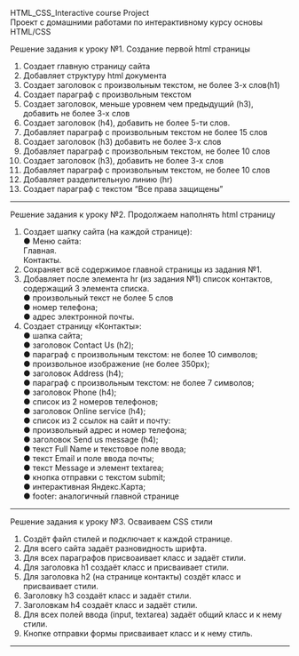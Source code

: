 HTML_CSS_Interactive course Project  
Проект с домашними работами по интерактивному курсу основы HTML/CSS



Решение задания к уроку №1. Создание первой html страницы

1. Создает главную страницу сайта
2. Добавляет структуру html документа
2. Создает заголовок с произвольным текстом, не более 3-х слов(h1)
3. Создает параграф с произвольным текстом
4. Создает заголовок, меньше уровнем чем предыдущий (h3), добавить не более 3-х слов
5. Создает заголовок (h4), добавить не более 5-ти слов.
6. Добавляет параграф с произвольным текстом не более 15 слов
7. Создает заголовок (h3) добавить не более 3-х слов
8. Добавляет параграф с произвольным текстом, не более 10 слов
9. Создает заголовок (h3), добавить не более 3-х слов
10. Добавляет параграф с произвольным текстом, не более 10 слов
11. Добавляет разделительную линию (hr)
12. Создает параграф с текстом “Все права защищены”

_________________________________________________________________________________________________________________________________________________



Решение задания к уроку №2. Продолжаем наполнять html страницу

1. Создает шапку сайта (на каждой странице):  
	● Меню сайта:  
		Главная.  
		Контакты.  
2. Сохраняет всё содержимое главной страницы из задания №1.  
3. Добавляет после элемента hr (из задания №1) список контактов, содержащий 3 элемента списка.  
	● произвольный текст не более 5 слов  
	● номер телефона;  
	● адрес электронной почты.  
4. Создает страницу «Контакты»:  
	● шапка сайта;  
	● заголовок Contact Us (h2);  
	● параграф с произвольным текстом: не более 10 символов;  
	● произвольное изображение (не более 350px);  
	● заголовок Address (h4);  
	● параграф с произвольным текстом: не более 7 символов;  
	● заголовок Phone (h4);  
	● список из 2 номеров телефонов;  
	● заголовок Online service (h4);  
	● список из 2 ссылок на сайт и почту:  
	● произвольный адрес и номер телефона;  
	● заголовок Send us message (h4);  
	● текст Full Name и текстовое поле ввода;  
	● текст Email и поле ввода почты;  
	● текст Message и элемент textarea;  
	● кнопка отправки с текстом submit;  
	● интерактивная Яндекс.Карта;  
	● footer: аналогичный главной странице   

_________________________________________________________________________________________________________________________________________________  



Решение задания к уроку №3. Осваиваем CSS стили

1. Создёт файл стилей и подключает к каждой странице.  
2. Для всего сайта задаёт разновидность шрифта.  
3. Для всех параграфов присвоаивает класс и задаёт стили.  
4. Для заголовка h1 создаёт класс и присваивает стили.  
5. Для заголовка h2 (на странице контакты) создёт класс и присваивает стили.  
6. Заголовку h3 создаёт класс и задаёт стили.  
7. Заголовкам h4 создаёт класс и задаёт стили.  
8. Для всех полей ввода (input, textarea) задаёт общий класс и к нему стили.  
9. Кнопке отправки формы присваивает класс и к нему стиль.  

_________________________________________________________________________________________________________________________________________________  